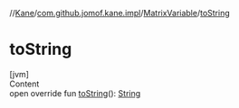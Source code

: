 //[Kane](../../index.md)/[com.github.jomof.kane.impl](../index.md)/[MatrixVariable](index.md)/[toString](to-string.md)



# toString  
[jvm]  
Content  
open override fun [toString](to-string.md)(): [String](https://kotlinlang.org/api/latest/jvm/stdlib/kotlin/-string/index.html)  



